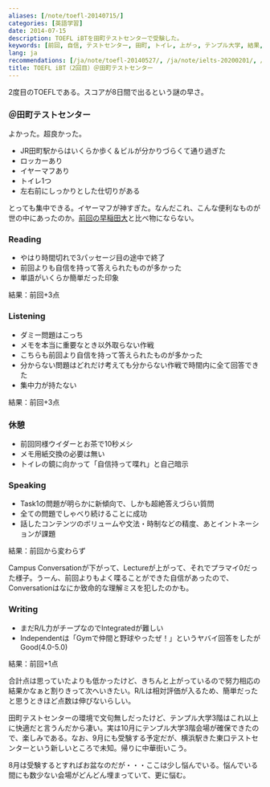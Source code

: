 ```yaml
---
aliases: [/note/toefl-20140715/]
categories: [英語学習]
date: 2014-07-15
description: TOEFL iBTを田町テストセンターで受験した。
keywords: [前回, 自信, テストセンター, 田町, トイレ, 上がっ, テンプル大学, 結果, 悩ん, 答え]
lang: ja
recommendations: [/ja/note/toefl-20140527/, /ja/note/ielts-20200201/, /ja/note/ielts-20210226/]
title: TOEFL iBT（2回目）＠田町テストセンター
---
```


2度目のTOEFLである。スコアが8日間で出るという謎の早さ。

### ＠田町テストセンター

よかった。超良かった。

- JR田町駅からはいくらか歩く＆ビルが分かりづらくて通り過ぎた
- ロッカーあり
- イヤーマフあり
- トイレ1つ
- 左右前にしっかりとした仕切りがある

とっても集中できる。イヤーマフが神すぎた。なんだこれ、こんな便利なものが世の中にあったのか。[前回の早稲田大](http://blog.takuti.me/2014/05/toefl/)と比べ物にならない。

### Reading

- やはり時間切れで3パッセージ目の途中で終了
- 前回よりも自信を持って答えられたものが多かった
- 単語がいくらか簡単だった印象

結果：前回+3点

### Listening

- ダミー問題はこっち
- メモを本当に重要なとき以外取らない作戦
- こちらも前回より自信を持って答えられたものが多かった
- 分からない問題はどれだけ考えても分からない作戦で時間内に全て回答できた
- 集中力が持たない

結果：前回+3点

### 休憩

- 前回同様ウイダーとお茶で10秒メシ
- メモ用紙交換の必要は無い
- トイレの鏡に向かって「自信持って喋れ」と自己暗示

### Speaking

- Task1の問題が明らかに新傾向で、しかも超絶答えづらい質問
- 全ての問題でしゃべり続けることに成功
- 話したコンテンツのボリュームや文法・時制などの精度、あとイントネーションが課題

結果：前回から変わらず

Campus Conversationが下がって、Lectureが上がって、それでプラマイ0だった様子。うーん、前回よりもよく喋ることができた自信があったので、Conversationはなにか致命的な理解ミスを犯したのかも。

### Writing

- まだR/L力がチープなのでIntegratedが難しい
- Independentは「Gymで仲間と野球やったぜ！」というヤバイ回答をしたがGood(4.0-5.0)

結果：前回+1点

合計点は思っていたよりも低かったけど、きちんと上がっているので努力相応の結果かなぁと割りきって次へいきたい。R/Lは相対評価が入るため、簡単だったと思うときほど点数は伸びないらしい。

田町テストセンターの環境で文句無しだったけど、テンプル大学3階はこれ以上に快適だと言うんだから凄い。実は10月にテンプル大学3階会場が確保できたので、楽しみである。なお、9月にも受験する予定だが、横浜駅きた東口テストセンターという新しいところで未知。帰りに中華街いこう。

8月は受験するとすればお盆なのだが・・・ここは少し悩んでいる。悩んでいる間にも数少ない会場がどんどん埋まっていて、更に悩む。

